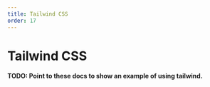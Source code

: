 ```yaml
---
title: Tailwind CSS
order: 17
---
```


# Tailwind CSS

#### TODO: Point to these docs to show an example of using tailwind.
